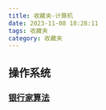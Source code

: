 ```yaml
---
title: 收藏夹-计算机
date: 2023-11-08 18:28:11
tags: 收藏夹
category: 收藏夹
---
```

## 操作系统
### [银行家算法](https://www.cnblogs.com/wkfvawl/p/11929508.html)
